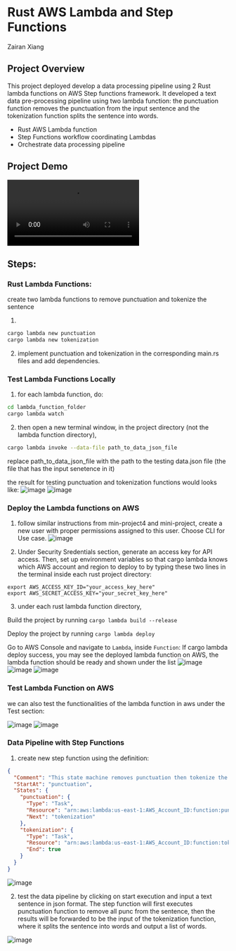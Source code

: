 # Rust AWS Lambda and Step Functions

Zairan Xiang

## Project Overview

This project deployed develop a data processing pipeline using 2 Rust lambda functions on AWS Step functions framework. It developed a text data pre-processing pipeline using two lambda function: the punctuation function removes the punctuation from the input sentence and the tokenization function splits the sentence into words. 

- Rust AWS Lambda function
- Step Functions workflow coordinating Lambdas
- Orchestrate data processing pipeline

## Project Demo

![demo](./demo.mp4)

## Steps:

### Rust Lambda Functions:
create two lambda functions to remove punctuation and tokenize the sentence

1. 
```bash
cargo lambda new punctuation
cargo lambda new tokenization
```

2. implement punctuation and tokenization in the corresponding main.rs files and add dependencies.

### Test Lambda Functions Locally

1. for each lambda function, do:
```bash
cd lambda_function_folder
cargo lambda watch
```

2. then open a new terminal window, in the project directory (not the lambda function directory),
```bash
cargo lambda invoke --data-file path_to_data_json_file
```
replace path_to_data_json_file with the path to the testing data.json file (the file that has the input senetence in it)

the result for testing punctuation and tokenization functions would looks like:
![image](./image/punc.png)
![image](./image/token.png)

### Deploy the Lambda functions on AWS

1. follow similar instructions from min-project4 and mini-project, create a new user with proper permissions assigned to this user. Choose CLI for Use case.
![image](./image/user.png)

2. Under Security Sredentials section, generate an access key for API access. Then, set up environment variables so that cargo lambda knows which AWS account and region to deploy to by typing these two lines in the terminal inside each rust project directory:
```
export AWS_ACCESS_KEY_ID="your_access_key_here"
export AWS_SECRET_ACCESS_KEY="your_secret_key_here"
```

3. under each rust lambda function directory, 

Build the project by running `cargo lambda build --release`

Deploy the project by running `cargo lambda deploy`

Go to AWS Console and navigate to `Lambda`, inside `Function`: If cargo lambda deploy success, you may see the deployed lambda function on AWS, the lambda function should be ready and shown under the list
![image](./image/lambda.png)
![image](./image/punc_lambda.png)
![image](./image/token_lambda.png)

### Test Lambda Function on AWS
we can also test the functionalities of the lambda function in aws under the Test section:

![image](./image/punc_test.png)
![image](./image/token_test.png)

### Data Pipeline with Step Functions

1. create new step function using the definition:

```json
{
  "Comment": "This state machine removes punctuation then tokenize the text.",
  "StartAt": "punctuation",
  "States": {
    "punctuation": {
      "Type": "Task",
      "Resource": "arn:aws:lambda:us-east-1:AWS_Account_ID:function:punctuation",
      "Next": "tokenization"
    },
    "tokenization": {
      "Type": "Task",
      "Resource": "arn:aws:lambda:us-east-1:AWS_Account_ID:function:tokenization",
      "End": true
    }
  }
}
```

![image](./image/step.png)

2. test the data pipeline by clicking on start execution and input a text sentence in json format. The step function will first executes punctuation function to remove all punc from the sentence, then the results will be forwarded to be the input of the tokenization function, where it splits the sentence into words and output a list of words.

![image](./image/step_test.png)
